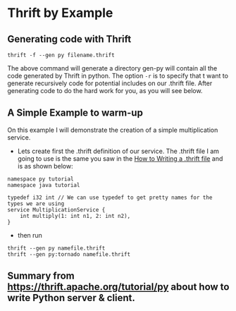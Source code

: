 # Thrift by Example

## Generating code with Thrift

```
thrift -f --gen py filename.thrift
```

The above command will generate a directory gen-py will contain all the code generated by Thrift in python. The option ```-r``` is to specify that t want to generate recursively code for potential includes on our .thrift file. After generating code to do the hard work for you, as you will see below.

## A Simple Example to warm-up

On this example I will demonstrate the creation of a simple multiplication service.

- Lets create first the .thrift definition of our service. The .thrift file I am going to use is the same you saw in the [How to Writing a .thrift file](./how_to_write_thritf.md) and is as shown below:

```
namespace py tutorial
namespace java tutorial

typedef i32 int // We can use typedef to get pretty names for the types we are using
service MultiplicationService {
    int multiply(1: int n1, 2: int n2),
}
```

- then run

```
thrift --gen py namefile.thrift
thrift --gen py:tornado namefile.thrift
```

## Summary from https://thrift.apache.org/tutorial/py about how to write Python server & client.


